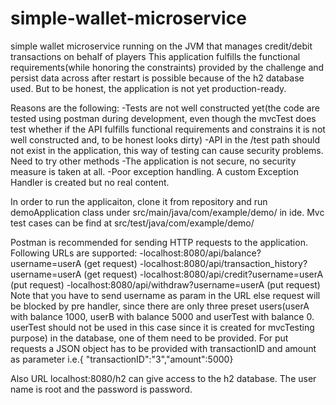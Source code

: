# simple-wallet-microservice
simple wallet microservice running on the JVM that manages credit/debit transactions on behalf of players
This application fulfills the functional requirements(while honoring the constraints) provided by the challenge and
persist data across after restart is possible because of the h2 database used. But to be honest, the application is not yet production-ready. 

Reasons are the following:
-Tests are not well constructed yet(the code are tested using postman during development, even though the mvcTest does test whether if the 
 API fulfills functional requirements and constrains it is not well constructed and, to be honest looks dirty)
-API in the /test path should not exist in the application, this way of testing can cause security problems. Need to try other methods
-The application is not secure, no security measure is taken at all.
-Poor exception handling. A custom Exception Handler is created but no real content.

In order to run the applicaiton, clone it from repository and run demoApplication class under src/main/java/com/example/demo/ in ide. Mvc test cases can be find at src/test/java/com/example/demo/

Postman is recommended for sending HTTP requests to the application. Following URLs are supported:
-localhost:8080/api/balance?username=userA       (get request)
-localhost:8080/api/transaction_history?username=userA           (get request)
-localhost:8080/api/credit?username=userA         (put request)
-localhost:8080/api/withdraw?username=userA       (put request)
Note that you have to send username as param in the URL else request will be blocked by pre handler, since there are only three preset
users(userA with balance 1000, userB with balance 5000 and userTest with balance 0. userTest should not be used in this case since it is created for mvcTesting purpose) in the database, one of them need to be provided. For put requests a JSON object has to be provided with transactionID and amount as parameter i.e.{ "transactionID":"3","amount":5000}

Also URL localhost:8080/h2 can give access to the h2 database. The user name is root and the password is password.
